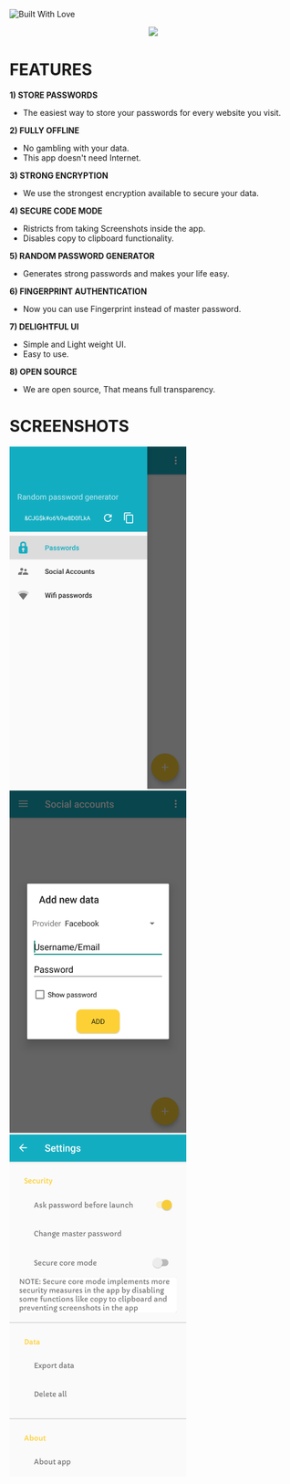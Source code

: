 <p align="left">
  <a><img title="Built With Love" src="https://forthebadge.com/images/badges/built-with-love.svg" ></a>
 </p>
 <p align="center">
  <img src="https://github.com/suryaviyyapu/ViyP/blob/master/app/src/main/ic_launcher-playstore.png">  
</p>

# FEATURES
**1) STORE PASSWORDS**
- The easiest way to store your passwords for every website you visit.

**2) FULLY OFFLINE**
- No gambling with your data.
- This app doesn't need Internet.

**3) STRONG ENCRYPTION**
- We use the strongest encryption available to secure your data.

**4) SECURE CODE MODE**
- Ristricts from taking Screenshots inside the app.
- Disables copy to clipboard functionality.

**5) RANDOM PASSWORD GENERATOR**
- Generates strong passwords and makes your life easy.

**6) FINGERPRINT AUTHENTICATION**
- Now you can use Fingerprint instead of master password.

**7) DELIGHTFUL UI**
- Simple and Light weight UI.
- Easy to use.

**8) OPEN SOURCE**
- We are open source, That means full transparency.

# SCREENSHOTS
 <img src=https://github.com/iam-v0id/ViyP/blob/master/Screenshots/1.png width="310" height="600">  <img src=https://github.com/iam-v0id/ViyP/blob/master/Screenshots/2.png width="310" height="600">  <img src=https://github.com/iam-v0id/ViyP/blob/master/Screenshots/5.png width="310" height="600"> 
